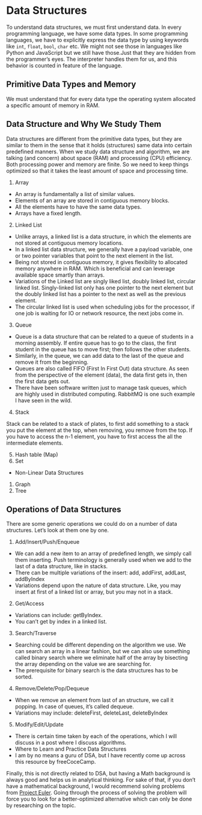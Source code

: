 # Data Structures

To understand data structures, we must first understand data. In every programming language, we have some data types. In some programming languages, we have to explicitly express the data type by using keywords like `int`, `float`, `bool`, `char` etc. We might not see those in languages like Python and JavaScript but we still have those.Just that they are hidden from the programmer’s eyes. The interpreter handles them for us, and this behavior is counted in feature of the language.

## Primitive Data Types and Memory

We must understand that for every data type the operating system allocated a specific amount of memory in RAM. 

## Data Structure and Why We Study Them

Data structures are different from the primitive data types, but they are similar to them in the sense that it holds (structures) same data into certain predefined manners.
When we study data structure and algorithm, we are talking (and concern) about space (RAM) and processing (CPU) efficiency. Both processing power and memory are finite. So we need to keep things optimized so that it takes the least amount of space and processing time.

1. Array

- An array is fundamentally a list of similar values.
- Elements of an array are stored in contiguous memory blocks.
- All the elements have to have the same data types.
- Arrays have a fixed length.

2. Linked List

- Unlike arrays, a linked list is a data structure, in which the elements are not stored at contiguous memory locations.
- In a linked list data structure, we generally have a payload variable, one or two pointer variables that point to the next element in the list.
- Being not stored in contiguous memory, it gives flexibility to allocated memory anywhere in RAM. Which is beneficial and can leverage available space smartly than arrays.
- Variations of the Linked list are singly liked list, doubly linked list, circular linked list. Singly-linked list only has one pointer to the next element but the doubly linked list has a pointer to the next as well as the previous element.
- The circular linked list is used when scheduling jobs for the processor, if one job is waiting for IO or network resource, the next jobs come in.


3. Queue

- Queue is a data structure that can be related to a queue of students in a morning assembly. If entire queue has to go to the class, the first student in the queue has to move first; then follows the other students.
- Similarly, in the queue, we can add data to the last of the queue and remove it from the beginning.
- Queues are also called FIFO (First In First Out) data structure. As seen from the perspective of the element (data), the data first gets in, then the first data gets out.
- There have been software written just to manage task queues, which are highly used in distributed computing. RabbitMQ is one such example I have seen in the wild.

4. Stack

Stack can be related to a stack of plates, to first add something to a stack you put the element at the top, when removing, you remove from the top. If you have to access the n-1 element, you have to first access the all the intermediate elements.

5. Hash table (Map)
6. Set

- Non-Linear Data Structures
1. Graph
2. Tree

## Operations of Data Structures

There are some generic operations we could do on a number of data structures. Let’s look at them one by one.

1. Add/Insert/Push/Enqueue

- We can add a new item to an array of predefined length, we simply call them inserting. Push terminology is generally used when we add to the last of a data structure, like in stacks.
- There can be multiple variations of the insert: add, addFirst, addLast, addByIndex
- Variations depend upon the nature of data structure. Like, you may insert at first of a linked list or array, but you may not in a stack.

2. Get/Access
- Variations can include: getByIndex.
- You can’t get by index in a linked list.

3. Search/Traverse
- Searching could be different depending on the algorithm we use. We can search an array in a linear fashion, but we can also use something called binary search where we eliminate half of the array by bisecting the array depending on the value we are searching for.
- The prerequisite for binary search is the data structures has to be sorted.

4. Remove/Delete/Pop/Dequeue

- When we remove an element from last of an structure, we call it popping. In case of queues, it’s called dequeue.
- Variations may include: deleteFirst, deleteLast, deleteByIndex

5. Modify/Edit/Update
- There is certain time taken by each of the operations, which I will discuss in a post where I discuss algorithms.
- Where to Learn and Practice Data Structures
- I am by no means a guru of DSA, but I have recently come up across this resource by freeCoceCamp.


Finally, this is not directly related to DSA, but having a Math background is always good and helps us in analytical thinking. For sake of that, if you don’t have a mathematical background, I would recommend solving problems from [Project Euler](https://projecteuler.net/archives). Going through the process of solving the problem will force you to look for a better-optimized alternative which can only be done by researching on the topic.

